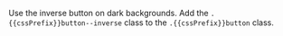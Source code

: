 Use the inverse button on dark backgrounds. Add the `.{{cssPrefix}}button--inverse` class to the `.{{cssPrefix}}button` class.
